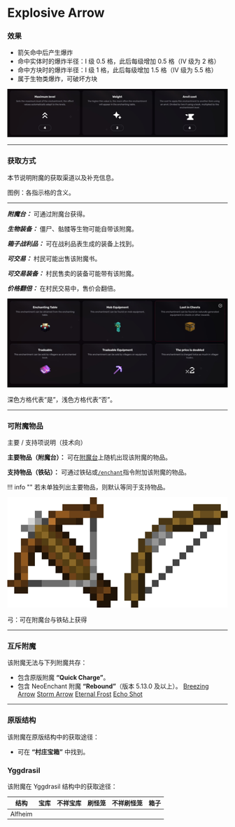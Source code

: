 # Explosive Arrow
### 效果
*   箭矢命中后产生爆炸
*   命中实体时的爆炸半径：I 级 0.5 格，此后每级增加 0.5 格（IV 级为 2 格）
*   命中方块时的爆炸半径：I 级 1 格，此后每级增加 1.5 格（IV 级为 5.5 格）
*   属于生物类爆炸，可破坏方块

![](/images/voxel/enchantment/bow-enchantment/image_1756618455412_471.png)

* * *

### 获取方式

本节说明附魔的获取渠道以及补充信息。

图例：各指示格的含义。[](#legend-explanations-of-each-box)

* * *

_**附魔台：**_ 可通过附魔台获得。

_**生物装备：**_ 僵尸、骷髅等生物可能自带该附魔。

_**箱子战利品：**_ 可在战利品表生成的装备上找到。

_**可交易：**_ 村民可能出售该附魔书。

_**可交易装备：**_ 村民售卖的装备可能带有该附魔。

_**价格翻倍：**_ 在村民交易中，售价会翻倍。

![](/images/voxel/enchantment/bow-enchantment/image_1756618455412_829.png)

深色方格代表“是”，浅色方格代表“否”。

* * *

### 可附魔物品
主要 / 支持项说明（技术向）[](#explanation-primary-supported-technical)

**主要物品（附魔台）：** 可在[附魔台](https://minecraft.wiki/w/Enchanting_table)上随机出现该附魔的物品。

**支持物品（铁砧）：** 可通过铁砧或[`/enchant`](https://minecraft.wiki/w/Commands/enchant)指令附加该附魔的物品。

!!! info ""
    若未单独列出主要物品，则默认等同于支持物品。

![](/images/voxel/enchantment/bow-enchantment/image_1756618455412_670.png)

弓：可在附魔台与铁砧上获得

* * *

### 互斥附魔

该附魔无法与下列附魔共存：

*   包含原版附魔 **“Quick Charge”**。
*   包含 NeoEnchant 附魔 **“Rebound”**（版本 5.13.0 及以上）。
[Breezing Arrow](/external/neoenchants/enchantment/bow-enchantment/breezing-arrow) [Storm Arrow](/external/neoenchants/enchantment/bow-enchantment/storm-arrow) [Eternal Frost](/external/neoenchants/enchantment/bow-enchantment/eternal-frost) [Echo Shot](/external/neoenchants/enchantment/bow-enchantment/echo-shot)

* * *

### 原版结构

该附魔在原版结构中的获取途径：

*   可在 **“村庄宝箱”** 中找到。

### Yggdrasil

该附魔在 Yggdrasil 结构中的获取途径：

| 结构 | 宝库 | 不祥宝库 | 刷怪笼 | 不祥刷怪笼 | 箱子 |
| --- | --- | --- | --- | --- | --- |
| Alfheim |  |  |  |  |  |
